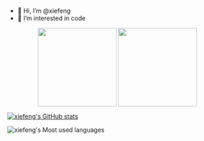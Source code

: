 - 👋 Hi, I’m @xiefeng
- 👀 I’m interested in code


<p align="center">
<img height="180em" src="https://github-readme-stats.vercel.app/api?username=xiefenga&show_icons=true" align = "center"/>
<img height="180em" src="https://github-readme-stats.vercel.app/api/top-langs?username=xiefenga&layout=compact&hide_border=true&langs_count=10" align = "center"/>
</p>

[![xiefeng's GitHub stats](https://github-readme-stats.vercel.app/api?username=xiefenga&layout=compact&hide_border=true&hide_title=true&show_icons=true&card_width=400px)](https://github.com/anuraghazra/github-readme-stats)


![xiefeng's Most used languages](https://github-readme-stats.vercel.app/api/top-langs?username=xiefenga&layout=compact&hide_border=true&langs_count=10&&card_width=400px)

<!---
- 🌱 I’m currently learning ...
- 💞️ I’m looking to collaborate on ...
- 📫 How to reach me ...
--->

<!---
xiefenga/xiefenga is a ✨ special ✨ repository because its `README.md` (this file) appears on your GitHub profile.
You can click the Preview link to take a look at your changes.
--->
